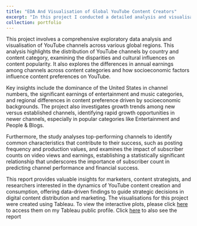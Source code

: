 ```yaml
---
title: "EDA And Visualisation of Global YouTube Content Creators"
excerpt: "In this project I conducted a detailed analysis and visualisation of YouTube channels globally. I evaluated how channels differ by country and category, explored earnings disparities across categories and examined the influence of socioeconomic factors on content preferences. Key findings include significant earnings in entertainment and music, regional content preferences, rapid growth in newer channels and the critical role of subscriber counts in predicting a channel's performance and revenue. This study offers essential insights for content strategists and marketers aiming to optimise YouTube content engagement and profitability. <br/><img src='/images/You.webp'>"
collection: portfolio
---
```

This project involves a comprehensive exploratory data analysis and visualisation of YouTube channels across various global regions. This analysis highlights the distribution of YouTube channels by country and content category, examining the disparities and cultural influences on content popularity. It also explores the differences in annual earnings among channels across content categories and how socioeconomic factors influence content preferences on YouTube.

Key insights include the dominance of the United States in channel numbers, the significant earnings of entertainment and music categories, and regional differences in content preference driven by socioeconomic backgrounds. The project also investigates growth trends among new versus established channels, identifying rapid growth opportunities in newer channels, especially in popular categories like Entertainment and People & Blogs.

Furthermore, the study analyses top-performing channels to identify common characteristics that contribute to their success, such as posting frequency and production values, and examines the impact of subscriber counts on video views and earnings, establishing a statistically significant relationship that underscores the importance of subscriber count in predicting channel performance and financial success.

This report provides valuable insights for marketers, content strategists, and researchers interested in the dynamics of YouTube content creation and consumption, offering data-driven findings to guide strategic decisions in digital content distribution and marketing. The visualisations for this project were created using Tableau. To view the interactive plots, please click [here](https://public.tableau.com/app/profile/incardona.giuseppe) to access them on my Tableau public profile. Click [here](https://github.com/GiuseppeIncardona9/Data-Driven-Projects/blob/main/EDA%20And%20Visualisation%20of%20Global%20Youtube%20Content%20Creators/Report%3A%20EDA%20And%20Visualisation%20of%20Global%20Youtube%20Content%20Creators.pdf) to also see the report
